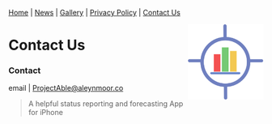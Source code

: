 [Home](index) <a name="Index"></a> | [News](News) <a name="News"></a> | [Gallery](gallery) <a name="Gallery"></a> | [Privacy Policy](PrivacyPolicy) <a name="Privacy Policy"></a> | [Contact Us](contactus) <a name="Contact Us"></a>


<img style="float: right;" src="img/1024.png" height="150px" width="150px">

# Contact Us <a name="top"></a>

### Contact <a name="contact"></a>
email | <ProjectAble@aleynmoor.co> 

> A helpful status reporting and forecasting App for iPhone


